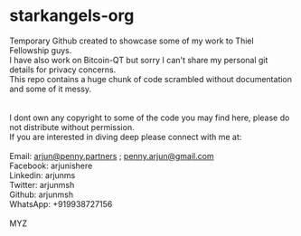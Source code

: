# starkangels-org
Temporary Github created to showcase some of my work to Thiel Fellowship guys. <br />
I have also work on Bitcoin-QT but sorry I can't share my personal git details for privacy concerns. <br />
This repo contains a huge chunk of code scrambled without documentation and some of it messy. <br />
 <br />
 <br />
I dont own any copyright to some of the code you may find here, please do not distribute without permission. <br />
If you are interested in diving deep please connect with me at: <br />
 <br />
Email:    arjun@penny.partners ; penny.arjun@gmail.com <br />
Facebook: arjunishere <br />
Linkedin: arjunms <br />
Twitter:  arjunmsh <br />
Github:   arjunmsh <br />
WhatsApp: +919938727156 <br />
 <br />
MYZ <br />
